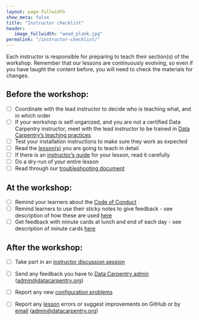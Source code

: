 ```yaml
---
layout: page-fullwidth
show_meta: false
title: "Instructor checklist"
header:
   image_fullwidth: "wood_plank.jpg"
permalink: "/instructor-checklist/"
---
```


Each instructor is responsible for preparing to teach their section(s) of the workshop. Remember that our lessons are continuously evolving, so even if you have taught the content before, you will need to check the materials for changes.

## Before the workshop:  
- [ ] Coordinate with the lead instructor to decide who is teaching what, and in which order  
- [ ] If your workshop is self-organized, and you are not a certified Data Carpentry instructor, meet with the lead instructor to be trained in [Data Carpentry’s teaching practices](http://swcarpentry.github.io/instructor-training/15-practices/)  
- [ ] Test your installation instructions to make sure they work as expected  
- [ ] Read the [lesson(s)](http://www.datacarpentry.org/lessons/) you are going to teach in detail  
- [ ] If there is an [instructor’s guide](/for-instructors/#contribute-to-instructor-notes) for your lesson, read it carefully  
- [ ] Do a dry-run of your entire lesson  
- [ ] Read through our [troubleshooting document](/troubleshooting/)  

## At the workshop:  
- [ ] Remind your learners about the [Code of Conduct](http://www.datacarpentry.org/code-of-conduct/)  
- [ ] Remind learners to use their sticky notes to give feedback - see description of how these are used [here](http://swcarpentry.github.io/instructor-training/15-practices/)  
- [ ] Get feedback with minute cards at lunch and end of each day - see description of minute cards [here](http://swcarpentry.github.io/instructor-training/15-practices/)

## After the workshop:  
- [ ] Take part in an [instructor discussion session](http://pad.software-carpentry.org/instructor-discussion)  
- [ ] Send any feedback you have to [Data Carpentry admin](mailto:admin@datacarpentry.org) (admin@datacarpentry.org)
- [ ] Report any new [configuration problems](https://github.com/swcarpentry/workshop-template/wiki/Configuration-Problems-and-Solutions)  
- [ ] Report any [lesson](http://www.datacarpentry.org/lessons/) errors or suggest improvements on GitHub or by [email](mailto:admin@datacarpentry.org) (admin@datacarpentry.org) 

